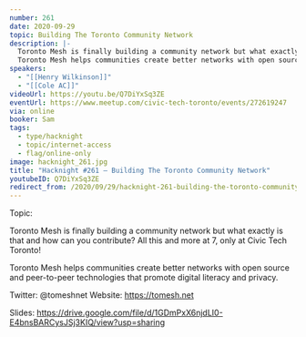 ```yaml
---
number: 261
date: 2020-09-29
topic: Building The Toronto Community Network
description: |-
  Toronto Mesh is finally building a community network but what exactly is that and how can you contribute? All this and more at 7, only at Civic Tech Toronto!
  Toronto Mesh helps communities create better networks with open source and peer-to-peer technologies that promote digital literacy and privacy.
speakers:
  - "[[Henry Wilkinson]]"
  - "[[Cole AC]]"
videoUrl: https://youtu.be/Q7DiYxSq3ZE
eventUrl: https://www.meetup.com/civic-tech-toronto/events/272619247
via: online
booker: Sam
tags:
  - type/hacknight
  - topic/internet-access
  - flag/online-only
image: hacknight_261.jpg
title: "Hacknight #261 – Building The Toronto Community Network"
youtubeID: Q7DiYxSq3ZE
redirect_from: /2020/09/29/hacknight-261-building-the-toronto-community-network-with-henry-wilkinson-cole-ac/
---
```


Topic:

Toronto Mesh is finally building a community network but what exactly is that and how can you contribute? All this and more at 7, only at Civic Tech Toronto!

Toronto Mesh helps communities create better networks with open source and peer-to-peer technologies that promote digital literacy and privacy.

Twitter: @tomeshnet
Website: https://tomesh.net

Slides: https://drive.google.com/file/d/1GDmPxX6njdLI0-E4bnsBARCysJSj3KIQ/view?usp=sharing
